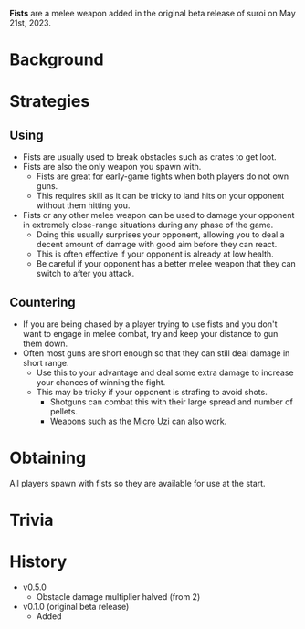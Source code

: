 <stub>

**Fists** are a melee weapon added in the original beta release of suroi on May 21st, 2023.

# Background

# Strategies

## Using

- Fists are usually used to break obstacles such as crates to get loot.
- Fists are also the only weapon you spawn with.
  - Fists are great for early-game fights when both players do not own guns.
  - This requires skill as it can be tricky to land hits on your opponent without them hitting you.
- Fists or any other melee weapon can be used to damage your opponent in extremely close-range situations during any phase of the game.
  - Doing this usually surprises your opponent, allowing you to deal a decent amount of damage with good aim before they can react.
  - This is often effective if your opponent is already at low health.
  - Be careful if your opponent has a better melee weapon that they can switch to after you attack.

## Countering

- If you are being chased by a player trying to use fists and you don't want to engage in melee combat, try and keep your distance to gun them down.
- Often most guns are short enough so that they can still deal damage in short range.
  - Use this to your advantage and deal some extra damage to increase your chances of winning the fight.
  - This may be tricky if your opponent is strafing to avoid shots.
    - Shotguns can combat this with their large spread and number of pellets.
    - Weapons such as the [Micro Uzi](/weapons/guns/micro_uzi) can also work.

# Obtaining

All players spawn with fists so they are available for use at the start.

# Trivia

# History

- v0.5.0
  - Obstacle damage multiplier halved (from 2)
- v0.1.0 (original beta release)
  - Added
